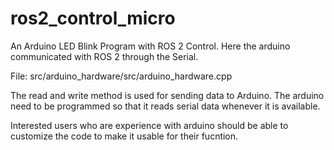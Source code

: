 # ros2_control_micro

An Arduino LED Blink Program with ROS 2 Control. Here the arduino communicated with ROS 2 through the Serial.

File: src/arduino_hardware/src/arduino_hardware.cpp

The read and write method is used for sending data to Arduino. The arduino need to be programmed so that it reads serial data whenever it is available.

Interested users who are experience with arduino should be able to customize the code to make it usable for their fucntion.
